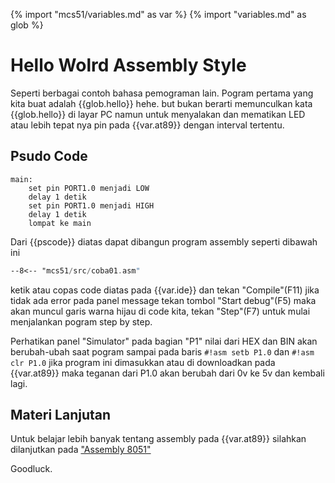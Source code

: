{% import "mcs51/variables.md" as var %}
{% import "variables.md" as glob %}

# Hello Wolrd Assembly Style

Seperti berbagai contoh bahasa pemograman lain. Pogram pertama yang kita buat adalah {{glob.hello}} hehe. but bukan berarti memunculkan kata {{glob.hello}} di layar PC namun untuk menyalakan dan mematikan LED atau lebih tepat nya pin pada {{var.at89}} dengan interval tertentu.

## Psudo Code

```
main:
    set pin PORT1.0 menjadi LOW
    delay 1 detik
    set pin PORT1.0 menjadi HIGH
    delay 1 detik
    lompat ke main
```
Dari {{pscode}} diatas dapat dibangun program assembly seperti dibawah ini

```asm
--8<-- "mcs51/src/coba01.asm"
```

ketik atau copas code diatas pada {{var.ide}} dan tekan "Compile"(F11) jika tidak ada error pada panel message tekan tombol "Start debug"(F5) maka akan muncul garis warna hijau di code kita, tekan "Step"(F7) untuk mulai menjalankan pogram step by step.

Perhatikan panel "Simulator" pada bagian "P1" nilai dari HEX dan BIN akan berubah-ubah saat pogram sampai pada baris `#!asm setb P1.0` dan `#!asm clr P1.0` jika program ini dimasukkan atau di downloadkan pada {{var.at89}} maka teganan dari P1.0 akan berubah dari 0v ke 5v dan kembali lagi.

## Materi Lanjutan
Untuk belajar lebih banyak tentang assembly pada {{var.at89}} silahkan dilanjutkan pada ["Assembly 8051"](../lang/asm8051/pengenalan.md)

Goodluck.